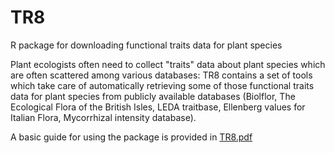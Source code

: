 TR8
===

R package for downloading functional traits data for plant species


Plant ecologists often need to collect "traits" data about plant species which are 
often scattered among various databases: TR8 contains a set of tools which take care of
automatically retrieving some of those functional traits data for plant species from 
publicly available databases (Biolflor, The Ecological Flora of the British Isles, 
LEDA traitbase, Ellenberg values for Italian Flora, Mycorrhizal intensity database).

 A basic guide for using the package is provided in [TR8.pdf](https://github.com/GioBo/TR8/blob/master/vignettes/TR8.pdf)
